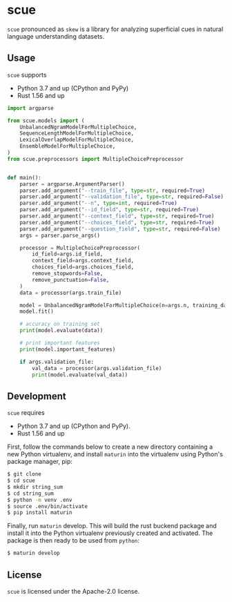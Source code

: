 # scue

`scue` pronounced as `skew` is a library for analyzing superficial cues in natural language understanding datasets.

## Usage

`scue` supports

- Python 3.7 and up (CPython and PyPy)
- Rust 1.56 and up

```python
import argparse

from scue.models import (
    UnbalancedNgramModelForMultipleChoice,
    SequenceLengthModelForMultipleChoice,
    LexicalOverlapModelForMultipleChoice,
    EnsembleModelForMultipleChoice,
)
from scue.preprocessors import MultipleChoicePreprocessor


def main():
    parser = argparse.ArgumentParser()
    parser.add_argument("--train_file", type=str, required=True)
    parser.add_argument("--validation_file", type=str, required=False)
    parser.add_argument("--n", type=int, required=True)
    parser.add_argument("--id_field", type=str, required=True)
    parser.add_argument("--context_field", type=str, required=True)
    parser.add_argument("--choices_field", type=str, required=True)
    parser.add_argument("--question_field", type=str, required=False)
    args = parser.parse_args()

    processor = MultipleChoicePreprocessor(
        id_field=args.id_field,
        context_field=args.context_field,
        choices_field=args.choices_field,
        remove_stopwords=False,
        remove_punctuation=False,
    )
    data = processor(args.train_file)

    model = UnbalancedNgramModelForMultipleChoice(n=args.n, training_data=data)
    model.fit()

    # accuracy on training set
    print(model.evaluate(data))

    # print important features
    print(model.important_features)

    if args.validation_file:
        val_data = processor(args.validation_file)
        print(model.evaluate(val_data))


```

## Development

`scue` requires

- Python 3.7 and up (CPython and PyPy).
- Rust 1.56 and up

First, follow the commands below to create a new directory containing a new Python virtualenv, and install `maturin` into the virtualenv using Python's package manager, pip:

```bash
$ git clone
$ cd scue
$ mkdir string_sum
$ cd string_sum
$ python -m venv .env
$ source .env/bin/activate
$ pip install maturin
```

Finally, run `maturin` develop. This will build the rust buckend package and install it into the Python virtualenv previously created and activated. The package is then ready to be used from `python`:

```bash
$ maturin develop
```

## License

`scue` is licensed under the Apache-2.0 license.
